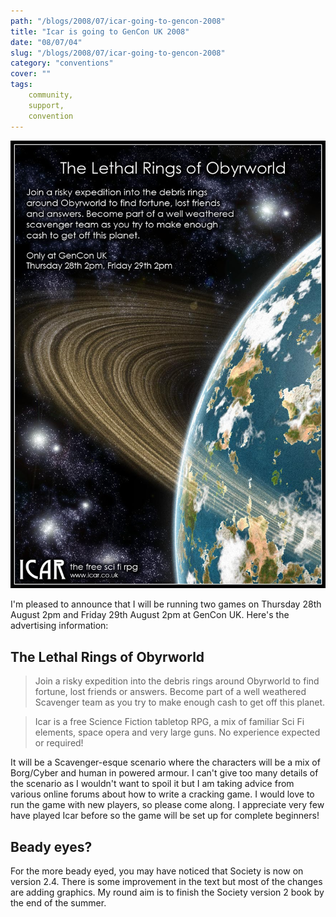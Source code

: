```yaml
---
path: "/blogs/2008/07/icar-going-to-gencon-2008"
title: "Icar is going to GenCon UK 2008"
date: "08/07/04"
slug: "/blogs/2008/07/icar-going-to-gencon-2008"
category: "conventions"
cover: ""
tags:
    community,
    support,
    convention
---
```

![Lethal Rings of Obyrworld - Thurs 28th August 2008 and Friday 29th August 2008 at 2pm only at GenCon UK" title="Lethal rings of Obyrworld - Thurs 28th August 2008 and Friday 29th August 2008 at 2pm only at GenCon UK](./images/genconuk2008.jpg)

I'm pleased to announce that I will be running two games on Thursday 28th August 2pm and Friday 29th August 2pm at GenCon UK. Here's the advertising information:

## The Lethal Rings of Obyrworld 
> Join a risky expedition into the debris rings around Obyrworld to find fortune, lost friends or answers. Become part of a well weathered Scavenger team as you try to make enough cash to get off this planet.

> Icar is a free Science Fiction tabletop RPG, a mix of familiar Sci Fi elements, space opera and very large guns. No experience expected or required!

It will be a Scavenger-esque scenario where the characters will be a mix of Borg/Cyber and human in powered armour. I can't give too many details of the scenario as I wouldn't want to spoil it but I am taking advice from various online forums about how to write a cracking game. I would love to run the game with new players, so please come along. I appreciate very few have played Icar before so the game will be set up for complete beginners!

## Beady eyes?

For the more beady eyed, you may have noticed that Society is now on version 2.4. There is some improvement in the text but most of the changes are adding graphics. My round aim is to finish the Society version 2 book by the end of the summer.